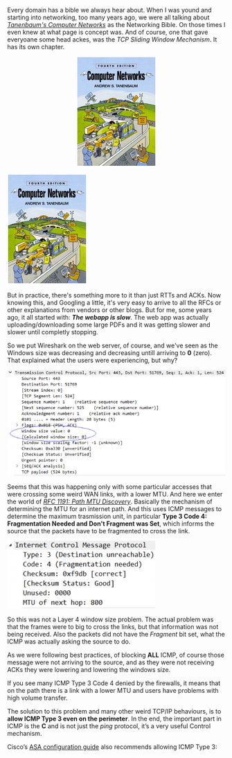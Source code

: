 Every domain has a bible we always hear about. When I was yound and starting into networking, too many years ago, we were all talking about [*Tanenbaum's Computer Networks*](https://www.amazon.com/Computer-Networks-4th-Andrew-Tanenbaum/dp/0130661023/ref=pd_lpo_sbs_14_t_0?_encoding=UTF8&psc=1&refRID=55BYF0116DMXVHFS1CA9) as the Networking Bible.
On those times I even knew at what page is concept was. And of course, one that gave everyoane some head ackes, was the *TCP Sliding Window Mechanism*. It has its own chapter. 

<p align="center">
  <img src="https://github.com/rorutza/Blog/blob/master/images/ComputerNetworks.png">
</p>

![alt text](images/ComputerNetworks.png "Tanenbaum Computer Networks")

But in practice, there's something more to it than just RTTs and ACKs. Now knowing this, and Googling a little, it's very easy to arrive to all the RFCs or other explanations from vendors or other blogs.  But for me, some years ago, it all started with: **_The webapp is slow_**. The web app was actually uploading/downloading some large PDFs and it was getting slower and slower until completly stopping. 

So we put Wireshark on the web server, of course, and we've seen as the Windows size was decreasing and decreasing untill arriving to **0** (zero). That explained what the users were experiencing, but why?

![alt text](images/WindowSize0.png "Wireshark TCP Window Size 0")

Seems that this was happening only with some particular accesses that were crossing some weird WAN links, with a lower MTU. And here we enter the world of [_RFC 1191: Path MTU Discovery_](http://www.ietf.org/rfc/rfc1191.txt). Basically the mechanism of determining the MTU for an internet path. And this uses ICMP messages to determine the maximum trasmission unit, in particular **Type 3 Code 4: Fragmentation Needed and Don't Fragment was Set**, which informs the source that the packets have to be fragmented to cross the link.

![alt text](images/ICMP34.png "Wireshark ICMP Type 3 Code 4")

So this was not a Layer 4 window size problem. The actual problem was that the frames were to big to cross the links, but that information was not being received. Also the packets did not have the _Fragment_ bit set, what the ICMP was actually asking the source to do.

As we were following best practices, of blocking **ALL** ICMP, of course those message were not arriving to the source, and as they were not receiving ACKs they were lowering and lowering the windows size.

If you see many ICMP Type 3 Code 4 denied by the firewalls, it means that on the path there is a link with a lower MTU and users have problems with high volume transfer. 

The solution to this problem and many other weird TCP/IP behaviours, is to **allow ICMP Type 3 even on the perimeter**. In the end, the important part in ICMP is the **C** and is not just the _ping_ protocol, it’s a very useful Control mechanism.

Cisco’s [ASA configuration guide](https://www.cisco.com/c/en/us/td/docs/security/asa/asa84/configuration/guide/asa_84_cli_config/access_management.html#wp1268102) also recommends allowing ICMP Type 3: 
